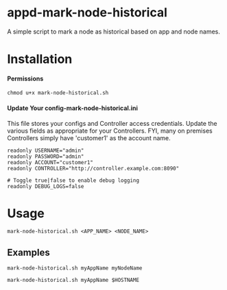 # appd-mark-node-historical
A simple script to mark a node as historical based on app and node names.

# Installation
#### Permissions
```
chmod u+x mark-node-historical.sh
```

#### Update Your config-mark-node-historical.ini
This file stores your configs and Controller access credentials. Update the various fields as appropriate for your Controllers. FYI, many on premises Controllers simply have 'customer1' as the account name.

```
readonly USERNAME="admin"
readonly PASSWORD="admin"
readonly ACCOUNT="customer1"
readonly CONTROLLER="http://controller.example.com:8090"

# Toggle true|false to enable debug logging
readonly DEBUG_LOGS=false
```

# Usage
`mark-node-historical.sh <APP_NAME> <NODE_NAME>`

## Examples
`mark-node-historical.sh myAppName myNodeName`

`mark-node-historical.sh myAppName $HOSTNAME`
